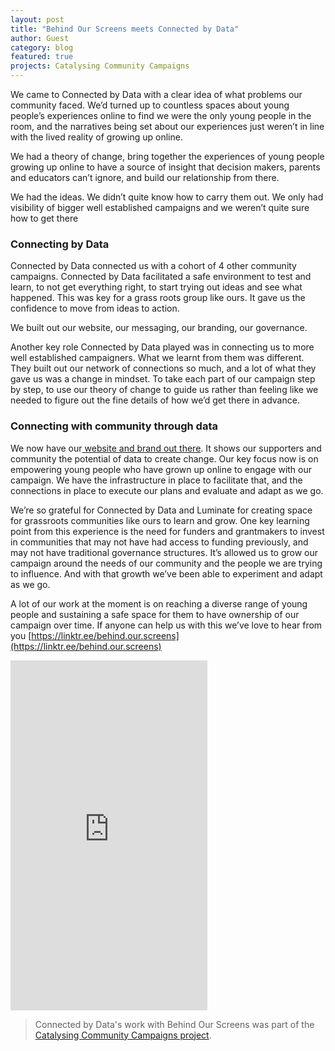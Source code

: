 ```yaml
---
layout: post
title: "Behind Our Screens meets Connected by Data"
author: Guest 
category: blog
featured: true
projects: Catalysing Community Campaigns
---
```

We came to Connected by Data with a clear idea of what problems our community faced. We’d turned up to countless spaces about young people’s experiences online to find we were the only young people in the room, and the narratives being set about our experiences just weren’t in line with the lived reality of growing up online. 

<!--more-->
We had a theory of change, bring together the experiences of young people growing up online to have a source of insight that decision makers, parents and educators can’t ignore, and build our relationship from there.

We had the ideas. We didn’t quite know how to carry them out. We only had visibility of bigger well established campaigns and we weren’t quite sure how to get there

### Connecting by Data
Connected by Data connected us with a cohort of 4 other community campaigns. Connected by Data facilitated a safe environment to test and learn, to not get everything right, to start trying out ideas and see what happened. This was key for a grass roots group like ours. It gave us the confidence to move from ideas to action. 

We built out our website, our messaging, our branding, our governance. 

Another key role Connected by Data played was in connecting us to more well established campaigners. What we learnt from them was different. They built out our network of connections so much, and a lot of what they gave us was a change in mindset. To take each part of our campaign step by step, to use our theory of change to guide us rather than feeling like we needed to figure out the fine details of how we’d get there in advance.

### Connecting with community through data
We now have our[ website and brand out there](https://linktr.ee/behind.our.screens). It shows our supporters and community the potential of data to create change. Our key focus now is on empowering young people who have grown up online to engage with our campaign. We have the infrastructure in place to facilitate that, and the connections in place to execute our plans and evaluate and adapt as we go. 

We’re so grateful for Connected by Data and Luminate for creating space for grassroots communities like ours to learn and grow. One key learning point from this experience is the need for funders and grantmakers to invest in communities that may not have had access to funding previously, and may not have traditional governance structures. It’s allowed us to grow our campaign around the needs of our community and the people we are trying to influence. And with that growth we’ve been able to experiment and adapt as we go. 

A lot of our work at the moment is on reaching a diverse range of young people and sustaining a safe space for them to have ownership of our campaign over time. If anyone can help us with this we’ve love to hear from you 
[https://linktr.ee/behind.our.screens](https://linktr.ee/behind.our.screens) 

<iframe width="315" height="560" src="https://youtube.com/embed/MRu-PsZZrUI" title="YouTube video player" frameborder="0" allow="accelerometer; autoplay; clipboard-write; encrypted-media; gyroscope; picture-in-picture; web-share" allowfullscreen></iframe>

> Connected by Data's work with Behind Our Screens was part of the [Catalysing Community Campaigns project](https://connectedbydata.org/projects/2023-catalysing-communities).
